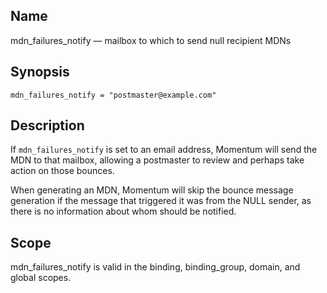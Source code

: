 <a name="conf.ref.mdn_failures_notify"></a>
## Name

mdn_failures_notify — mailbox to which to send null recipient MDNs

## Synopsis

`mdn_failures_notify = "postmaster@example.com"`

<a name="idp25490400"></a>
## Description

If `mdn_failures_notify` is set to an email address, Momentum will send the MDN to that mailbox, allowing a postmaster to review and perhaps take action on those bounces.

When generating an MDN, Momentum will skip the bounce message generation if the message that triggered it was from the NULL sender, as there is no information about whom should be notified.

<a name="idp25493424"></a>
## Scope

mdn_failures_notify is valid in the binding, binding_group, domain, and global scopes.
